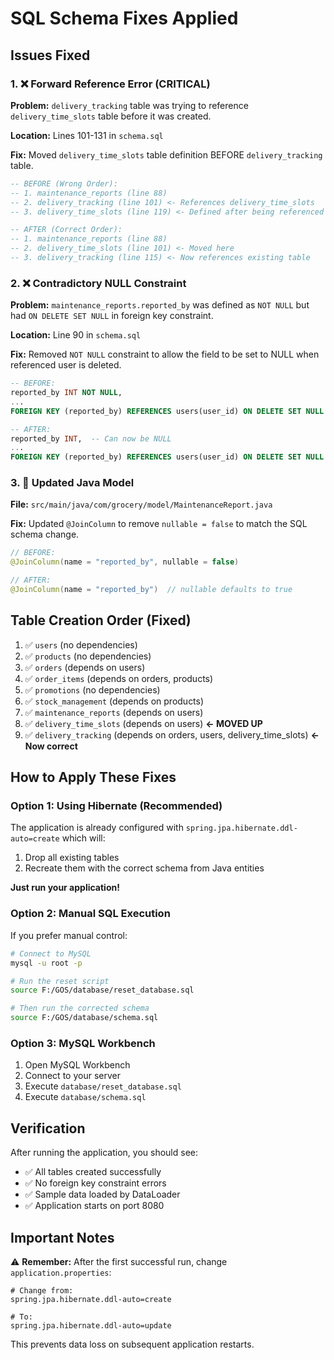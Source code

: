 # SQL Schema Fixes Applied

## Issues Fixed

### 1. ❌ Forward Reference Error (CRITICAL)
**Problem:** `delivery_tracking` table was trying to reference `delivery_time_slots` table before it was created.

**Location:** Lines 101-131 in `schema.sql`

**Fix:** Moved `delivery_time_slots` table definition BEFORE `delivery_tracking` table.

```sql
-- BEFORE (Wrong Order):
-- 1. maintenance_reports (line 88)
-- 2. delivery_tracking (line 101) <- References delivery_time_slots
-- 3. delivery_time_slots (line 119) <- Defined after being referenced

-- AFTER (Correct Order):
-- 1. maintenance_reports (line 88)
-- 2. delivery_time_slots (line 101) <- Moved here
-- 3. delivery_tracking (line 115) <- Now references existing table
```

### 2. ❌ Contradictory NULL Constraint
**Problem:** `maintenance_reports.reported_by` was defined as `NOT NULL` but had `ON DELETE SET NULL` in foreign key constraint.

**Location:** Line 90 in `schema.sql`

**Fix:** Removed `NOT NULL` constraint to allow the field to be set to NULL when referenced user is deleted.

```sql
-- BEFORE:
reported_by INT NOT NULL,
...
FOREIGN KEY (reported_by) REFERENCES users(user_id) ON DELETE SET NULL

-- AFTER:
reported_by INT,  -- Can now be NULL
...
FOREIGN KEY (reported_by) REFERENCES users(user_id) ON DELETE SET NULL
```

### 3. 🔧 Updated Java Model
**File:** `src/main/java/com/grocery/model/MaintenanceReport.java`

**Fix:** Updated `@JoinColumn` to remove `nullable = false` to match the SQL schema change.

```java
// BEFORE:
@JoinColumn(name = "reported_by", nullable = false)

// AFTER:
@JoinColumn(name = "reported_by")  // nullable defaults to true
```

## Table Creation Order (Fixed)

1. ✅ `users` (no dependencies)
2. ✅ `products` (no dependencies)
3. ✅ `orders` (depends on users)
4. ✅ `order_items` (depends on orders, products)
5. ✅ `promotions` (no dependencies)
6. ✅ `stock_management` (depends on products)
7. ✅ `maintenance_reports` (depends on users)
8. ✅ `delivery_time_slots` (depends on users) **← MOVED UP**
9. ✅ `delivery_tracking` (depends on orders, users, delivery_time_slots) **← Now correct**

## How to Apply These Fixes

### Option 1: Using Hibernate (Recommended)
The application is already configured with `spring.jpa.hibernate.ddl-auto=create` which will:
1. Drop all existing tables
2. Recreate them with the correct schema from Java entities

**Just run your application!**

### Option 2: Manual SQL Execution
If you prefer manual control:

```bash
# Connect to MySQL
mysql -u root -p

# Run the reset script
source F:/GOS/database/reset_database.sql

# Then run the corrected schema
source F:/GOS/database/schema.sql
```

### Option 3: MySQL Workbench
1. Open MySQL Workbench
2. Connect to your server
3. Execute `database/reset_database.sql`
4. Execute `database/schema.sql`

## Verification

After running the application, you should see:
- ✅ All tables created successfully
- ✅ No foreign key constraint errors
- ✅ Sample data loaded by DataLoader
- ✅ Application starts on port 8080

## Important Notes

⚠️ **Remember:** After the first successful run, change `application.properties`:

```properties
# Change from:
spring.jpa.hibernate.ddl-auto=create

# To:
spring.jpa.hibernate.ddl-auto=update
```

This prevents data loss on subsequent application restarts.

